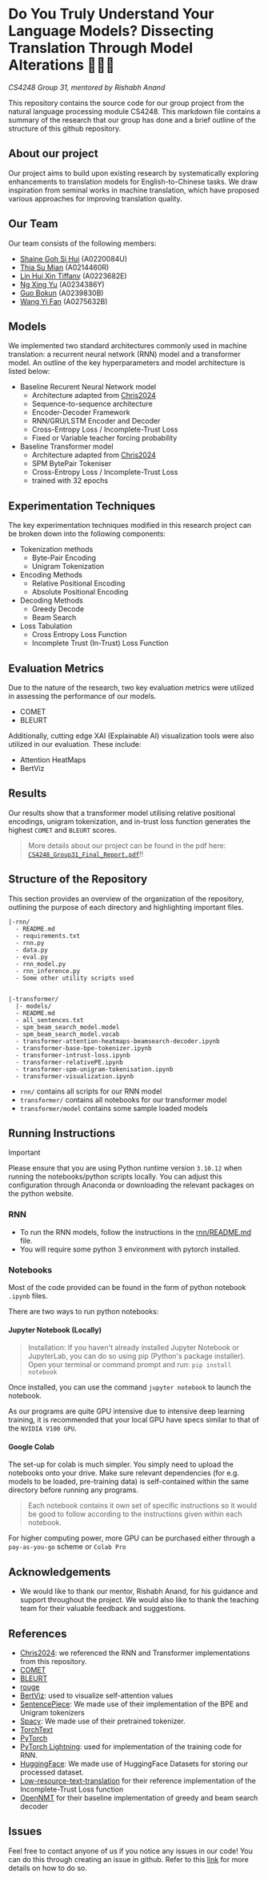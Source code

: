 # Do You Truly Understand Your Language Models? Dissecting Translation Through Model Alterations 🤔🤔🤔
*CS4248 Group 31, mentored by Rishabh Anand*


This repository contains the source code for our group project from the natural language processing module CS4248. This markdown file contains a summary of the research that our group has done and a brief outline of the structure of this github repository. 

## About our project
Our project aims to build upon existing research by systematically exploring enhancements to translation models for English-to-Chinese tasks. We draw inspiration from seminal works in machine translation, which have proposed various approaches for improving translation quality. 

## Our Team
Our team consists of the following members: 
- [Shaine Goh Si Hui](https://www.github.com/soloplxya) (A0220084U)
- [Thia Su Mian](https://www.github.com/tsumian) (A0214460R)
- [Lin Hui Xin Tiffany](https://www.github.com/Tiffanylin21) (A0223682E)
- [Ng Xing Yu](https://www.github.com/ngxingyu) (A0234386Y)
- [Guo Bokun](https://www.github.com/bokung) (A0239830B)
- [Wang Yi Fan](https://www.github.com/pudding317) (A0275632B)

## Models 
We implemented two standard architectures commonly used in machine translation: a recurrent neural network (RNN) model and a transformer model. An outline of the key hyperparameters and model architecture is listed below:
- Baseline Recurent Neural Network model
  - Architecture adapted from [Chris2024](https://github.com/chrisvdweth/nus-cs4248x/blob/master/3-neural-nlp/Section%203.2%20-%20RNN%20Machine%20Translation.ipynb)
  - Sequence-to-sequence architecture 
  - Encoder-Decoder Framework
  - RNN/GRU/LSTM Encoder and Decoder
  - Cross-Entropy Loss / Incomplete-Trust Loss
  - Fixed or Variable teacher forcing probability
- Baseline Transformer model 
  - Architecture adapted from [Chris2024](https://github.com/chrisvdweth/nus-cs4248x/blob/master/3-neural-nlp/Section%204.2%20-%20Transformer%20Machine%20Translation.ipynb)
  - SPM BytePair Tokeniser
  - Cross-Entropy Loss / Incomplete-Trust Loss
  - trained with 32 epochs 
## Experimentation Techniques
The key experimentation techniques modified in this research project can be broken down into the following components: 
- Tokenization methods
    - Byte-Pair Encoding 
    - Unigram Tokenization
- Encoding Methods
    - Relative Positional Encoding 
    - Absolute Positional Encoding
- Decoding Methods 
    - Greedy Decode
    - Beam Search 
- Loss Tabulation
    - Cross Entropy Loss Function
    - Incomplete Trust (In-Trust) Loss Function

## Evaluation Metrics
Due to the nature of the research, two key evaluation metrics were utilized in assessing the performance of our models. 
- COMET 
- BLEURT

Additionally, cutting edge XAI (Explainable AI) visualization tools were also utilized in our evaluation. These include: 
- Attention HeatMaps
- BertViz

## Results 
Our results show that a transformer model utilising relative positional encodings, unigram tokenization, and in-trust loss function generates the highest `COMET` and `BLEURT` scores. 
> More details about our project can be found in the pdf here: [`CS4248_Group31_Final_Report.pdf`](https://drive.google.com/file/d/1MZIi5i6DC6Cr0ZQNwi3XdX6f4TD5Rwcw/view?usp=sharing)!!

## Structure of the Repository
This section provides an overview of the organization of the repository, outlining the purpose of each directory and highlighting important files. 

```
|-rnn/
  - README.md
  - requirements.txt
  - rnn.py
  - data.py
  - eval.py
  - rnn_model.py
  - rnn_inference.py
  - Some other utility scripts used


|-transformer/
  |- models/
  - README.md
  - all_sentences.txt
  - spm_beam_search_model.model
  - spm_beam_search_model.vocab
  - transformer-attention-heatmaps-beamsearch-decoder.ipynb
  - transformer-base-bpe-tokenizer.ipynb
  - transformer-intrust-loss.ipynb
  - transformer-relativePE.ipynb
  - transformer-spm-unigram-tokenisation.ipynb
  - transformer-visualization.ipynb
```

- `rnn/` contains all scripts for our RNN model
- `transformer/` contains all notebooks for our transformer model
- `transformer/model` contains some sample loaded models 
 

## Running Instructions

> [!IMPORTANT]
> Please ensure that you are using Python runtime version `3.10.12` when running the notebooks/python scripts locally. You can adjust this configuration through Anaconda or downloading the relevant packages on the python website.

### RNN
- To run the RNN models, follow the instructions in the [rnn/README.md](./rnn/README.md) file.
- You will require some python 3 environment with pytorch installed.

### Notebooks
Most of the code provided can be found in the form of python notebook `.ipynb` files. 

There are two ways to run python notebooks:


#### Jupyter Notebook (Locally)
> Installation: If you haven't already installed Jupyter Notebook or JupyterLab, you can do so using pip (Python's package installer). Open your terminal or command prompt and run:
```pip install notebook``` 

Once installed, you can use the command `jupyter notebook` to launch the notebook.

As our programs are quite GPU intensive due to intensive deep learning training, it is recommended that your local GPU have specs similar to that of the `NVIDIA V100 GPU`.


#### Google Colab
The set-up for colab is much simpler. You simply need to upload the notebooks onto your drive. Make sure relevant dependencies (for e.g. models to be loaded, pre-training data) is self-contained within the same directory before running any programs. 

> Each notebook contains it own set of specific instructions so it would be good to follow according to the instructions given within each notebook. 

For higher computing power, more GPU can be purchased either through a `pay-as-you-go` scheme or `Colab Pro`


## Acknowledgements
- We would like to thank our mentor, Rishabh Anand, for his guidance and support throughout the project. We would also like to thank the teaching team for their valuable feedback and suggestions.

## References
- [Chris2024](https://github.com/chrisvdweth/nus-cs4248x): we referenced the RNN and Transformer implementations from this repository.
- [COMET](https://github.com/Unbabel/COMET)
- [BLEURT](https://github.com/google-research/bleurt)
- [rouge](https://github.com/google-research/google-research/tree/master/rouge)
- [BertViz](https://github.com/jessevig/bertviz): used to visualize self-attention values
- [SentencePiece](https://github.com/google/sentencepiece): We made use of their implementation of the BPE and Unigram tokenizers
- [Spacy](https://spacy.io/): We made use of their pretrained tokenizer.
- [TorchText](https://pytorch.org/text/stable/index.html)
- [PyTorch](https://pytorch.org/)
- [PyTorch Lightning](https://www.pytorchlightning.ai/): used for implementation of the training code for RNN.
- [HuggingFace](https://huggingface.co/): We made use of HuggingFace Datasets for storing our processed dataset.
- [Low-resource-text-translation](https://github.com/WENGSYX/Low-resource-text-translation) for their reference implementation of the Incomplete-Trust Loss function
- [OpenNMT](https://github.com/OpenNMT/OpenNMT-py) for their baseline implementation of greedy and beam search decoder

## Issues 
Feel free to contact anyone of us if you notice any issues in our code! You can do this through creating an issue in github. Refer to this [link](https://docs.github.com/en/issues/tracking-your-work-with-issues/creating-an-issue) for more details on how to do so.
